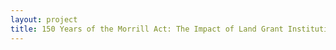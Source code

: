 ```yaml
--- 
layout: project 
title: 150 Years of the Morrill Act: The Impact of Land Grant Institutions on Agricultural History and Rural Life in the U.S.
---
```



